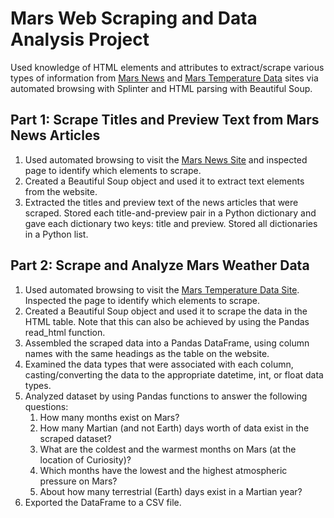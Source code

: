 # Mars Web Scraping and Data Analysis Project
Used knowledge of HTML elements and attributes to extract/scrape various types of information from [Mars News](https://static.bc-edx.com/data/web/mars_news/index.html) and [Mars Temperature Data](https://static.bc-edx.com/data/web/mars_facts/temperature.html) sites via automated browsing with Splinter and HTML parsing with Beautiful Soup. 

## Part 1: Scrape Titles and Preview Text from Mars News Articles
1. Used automated browsing to visit the [Mars News Site](https://static.bc-edx.com/data/web/mars_news/index.html) and inspected page to identify which elements to scrape.
2. Created a Beautiful Soup object and used it to extract text elements from the website.
3. Extracted the titles and preview text of the news articles that were scraped. Stored each title-and-preview pair in a Python dictionary and gave each dictionary two keys: title and preview. Stored all dictionaries in a Python list.

## Part 2: Scrape and Analyze Mars Weather Data 
1. Used automated browsing to visit the [Mars Temperature Data Site](https://static.bc-edx.com/data/web/mars_facts/temperature.html). Inspected the page to identify which elements to scrape.
2. Created a Beautiful Soup object and used it to scrape the data in the HTML table. Note that this can also be achieved by using the Pandas read_html function.
3. Assembled the scraped data into a Pandas DataFrame, using column names with the same headings as the table on the website.
4. Examined the data types that were associated with each column, casting/converting the data to the appropriate datetime, int, or float data types.
5. Analyzed dataset by using Pandas functions to answer the following questions:
    1. How many months exist on Mars?
    2. How many Martian (and not Earth) days worth of data exist in the scraped dataset?
    3. What are the coldest and the warmest months on Mars (at the location of Curiosity)?
    4. Which months have the lowest and the highest atmospheric pressure on Mars?
    5. About how many terrestrial (Earth) days exist in a Martian year?
6. Exported the DataFrame to a CSV file.
